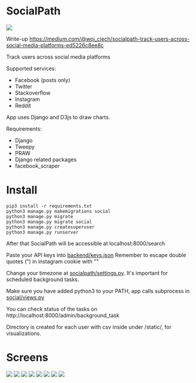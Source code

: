 # SocialPath
![](https://imgur.com/daYzPlO.jpg)

Write-up https://medium.com/@woj_ciech/socialpath-track-users-across-social-media-platforms-ed5226c8ee8c

Track users across social media platforms

Supported services:
- Facebook (posts only)
- Twitter
- Stackoverflow
- Instagram
- Reddit

App uses Django and D3js to draw charts.

Requirements:
- Django
- Tweepy
- PRAW
- Django related packages
- facebook_scraper

# Install
```
pip3 install -r requirements.txt
python3 manage.py makemigrations social
python3 manage.py migrate
python3 manage.py migrate social
python3 manage.py createsuperuser
python3 manage.py runserver
```
After that SocialPath will be accessible at localhost:8000/search

Paste your API keys into [backend/keys.json](https://github.com/woj-ciech/SocialPath/blob/master/backend/keys.json) Remember to escape double quotes (") in instagram cookie with "\"

Change your timezone at [socialpath/settings.py](https://github.com/woj-ciech/SocialPath/blob/master/socialpath/settings.py#L116). It's important for scheduled background tasks.

Make sure you have added python3 to your PATH, app calls subprocess in [social/views.py](https://github.com/woj-ciech/SocialPath/blob/master/social/views.py#L52)

You can check status of the tasks on http://localhost:8000/admin/background_task

Directory is created for each user with csv inside under /static/, for visualizations.

# Screens
![](https://imgur.com/q7JwZWH.jpg)
![](https://imgur.com/YikqzMA.jpg)
![](https://imgur.com/xqRwKug.jpg)
![](https://imgur.com/AkffJES.jpg)
![](https://imgur.com/eu3d5xt.jpg)
![](https://imgur.com/sgPdznj.jpg)
![](https://imgur.com/bd1sa0c.jpg)
![](https://imgur.com/KxBlnwv.jpg)
